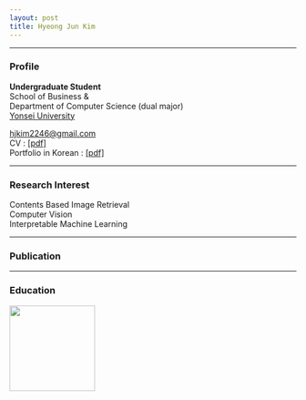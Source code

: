 ```yaml
---
layout: post
title: Hyeong Jun Kim
---
```

---
### Profile
**Undergraduate Student**  
School of Business &  
Department of Computer Science (dual major)  
[Yonsei University](http://www.yonsei.ac.kr/en_sc/)

hjkim2246@gmail.com  
CV : [[pdf]](http://218.237.184.111/)  
Portfolio in Korean : [[pdf]](http://218.237.184.111/hyeongjun/HyeongJun_portfolio.pdf)  

---
### Research Interest

Contents Based Image Retrieval  
Computer Vision  
Interpretable Machine Learning  

---
### Publication
---
### Education  
<img src="https://yeomko22.github.io/images/yonsei.png" width="150" height="150" style="float:left;"/>